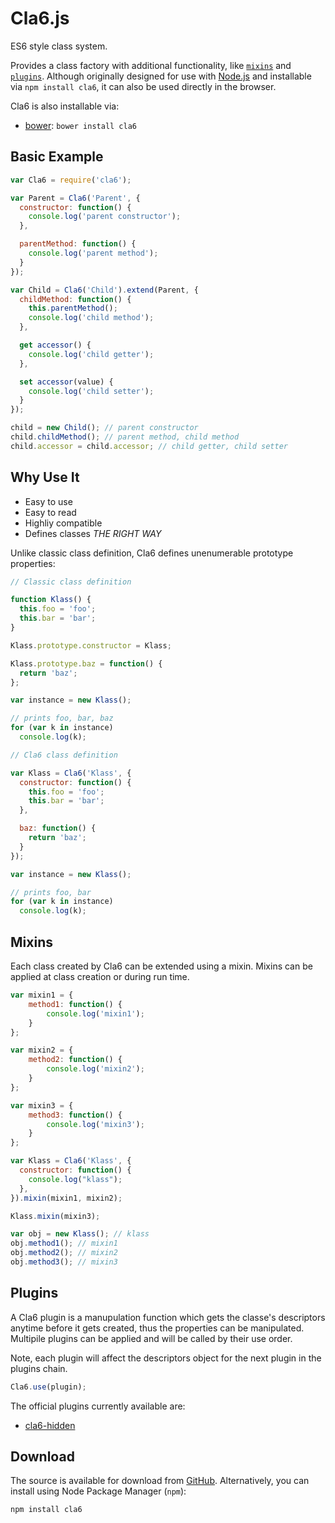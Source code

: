 # Cla6.js

ES6 style class system.

Provides a class factory with additional functionality, like [`mixins`](#mixins) and [`plugins`](#plugins). Although originally designed for use with [Node.js](http://nodejs.org) and installable via `npm install cla6`,
it can also be used directly in the browser.

Cla6 is also installable via:

- [bower](http://bower.io/): `bower install cla6`

## Basic Example

```js
var Cla6 = require('cla6');

var Parent = Cla6('Parent', {
  constructor: function() {
    console.log('parent constructor');
  },

  parentMethod: function() {
    console.log('parent method');
  }
});

var Child = Cla6('Child').extend(Parent, {
  childMethod: function() {
    this.parentMethod();
    console.log('child method');
  },

  get accessor() {
    console.log('child getter');
  },

  set accessor(value) {
    console.log('child setter');
  }
});

child = new Child(); // parent constructor
child.childMethod(); // parent method, child method
child.accessor = child.accessor; // child getter, child setter
```

## Why Use It

- Easy to use
- Easy to read
- Highliy compatible
- Defines classes *THE RIGHT WAY*

Unlike classic class definition, Cla6 defines unenumerable prototype properties:

```js
// Classic class definition

function Klass() {
  this.foo = 'foo';
  this.bar = 'bar';
}

Klass.prototype.constructor = Klass;

Klass.prototype.baz = function() {
  return 'baz';
};

var instance = new Klass();

// prints foo, bar, baz
for (var k in instance)
  console.log(k);

// Cla6 class definition

var Klass = Cla6('Klass', {
  constructor: function() {
    this.foo = 'foo';
    this.bar = 'bar';
  },

  baz: function() {
    return 'baz';
  }
});

var instance = new Klass();

// prints foo, bar
for (var k in instance)
  console.log(k);
```

## Mixins

Each class created by Cla6 can be extended using a mixin. Mixins can be applied at class creation or during run time.

```js
var mixin1 = {
    method1: function() {
        console.log('mixin1');
    }
};

var mixin2 = {
    method2: function() {
        console.log('mixin2');
    }
};

var mixin3 = {
    method3: function() {
        console.log('mixin3');
    }
};

var Klass = Cla6('Klass', {
  constructor: function() {
    console.log("klass");
  },
}).mixin(mixin1, mixin2);

Klass.mixin(mixin3);

var obj = new Klass(); // klass
obj.method1(); // mixin1
obj.method2(); // mixin2
obj.method3(); // mixin3
```

## Plugins

A Cla6 plugin is a manupulation function which gets the classe's descriptors anytime before it gets created, thus the properties can be manipulated. Multipile plugins can be applied and will be called by their use order.  

Note, each plugin will affect the descriptors object for the next plugin in the plugins chain.

```js
Cla6.use(plugin);
```

The official plugins currently available are:

- [cla6-hidden](https://github.com/DAB0mB/cla6-hidden)

## Download
The source is available for download from
[GitHub](http://github.com/DAB0mB/cla6).
Alternatively, you can install using Node Package Manager (`npm`):

    npm install cla6